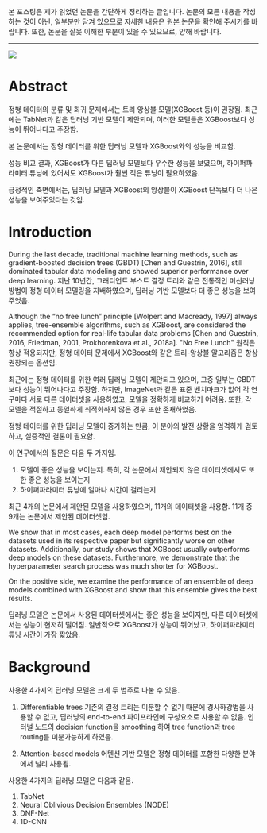 본 포스팅은 제가 읽었던 논문을 간단하게 정리하는 글입니다. 논문의 모든 내용을 작성하는 것이 아닌, 일부분만 담겨 있으므로 자세한 내용은 [원본 논문](https://paperswithcode.com/paper/tabular-data-deep-learning-is-not-all-you)을 확인해 주시기를 바랍니다. 또한, 논문을 잘못 이해한 부분이 있을 수 있으므로, 양해 바랍니다.

---

![](https://velog.velcdn.com/images/kyyle/post/afad5c8b-4636-43de-8ada-282f94bc7a65/image.png)

# Abstract 

정형 데이터의 분류 및 회귀 문제에서는 트리 앙상블 모델(XGBoost 등)이 권장됨. 최근에는 TabNet과 같은 딥러닝 기반 모델이 제안되며, 이러한 모델들은 XGBoost보다 성능이 뛰어나다고 주장함.

본 논문에서는 정형 데이터를 위한 딥러닝 모델과 XGBoost와의 성능을 비교함.

성능 비교 결과, XGBoost가 다른 딥러닝 모델보다 우수한 성능을 보였으며, 하이퍼파라미터 튜닝에 있어서도 XGBoost가 훨씬 적은 튜닝이 필요하였음.

긍정적인 측면에서는, 딥러닝 모델과 XGBoost의 앙상블이 XGBoost 단독보다 더 나은 성능을 보여주었다는 것임.

# Introduction

During the last decade, traditional machine learning methods, such as gradient-boosted decision trees (GBDT) [Chen and Guestrin, 2016], still dominated tabular data modeling and showed superior performance over deep learning.
지난 10년간, 그래디언트 부스트 결정 트리와 같은 전통적인 머신러닝 방법이 정형 데이터 모델링을 지배하였으며, 딥러닝 기반 모델보다 더 좋은 성능을 보여주었음.

Although the “no free lunch” principle [Wolpert and Macready, 1997] always applies, tree-ensemble algorithms, such as XGBoost, are considered the recommended option for real-life tabular data problems [Chen and Guestrin, 2016, Friedman, 2001, Prokhorenkova et al., 2018a].
"No Free Lunch" 원칙은 항상 적용되지만, 정형 데이터 문제에서 XGBoost와 같은 트리-앙상블 알고리즘은 항상 권장되는 옵션임.

최근에는 정형 데이터를 위한 여러 딥러닝 모델이 제안되고 있으며, 그중 일부는 GBDT보다 성능이 뛰어나다고 주장함. 하지만, ImageNet과 같은 표준 벤치마크가 없어 각 연구마다 서로 다른 데이터셋을 사용하였고, 모델을 정확하게 비교하기 어려움. 또한, 각 모델을 적절하고 동일하게 최적화하지 않은 경우 또한 존재하였음.

정형 데이터를 위한 딥러닝 모델이 증가하는 만큼, 이 분야의 발전 상황을 엄격하게 검토하고, 실증적인 결론이 필요함.

이 연구에서의 질문은 다음 두 가지임.

1. 모델이 좋은 성능을 보이는지. 특히, 각 논문에서 제안되지 않은 데이터셋에서도 또한 좋은 성능을 보이는지
2. 하이퍼파라미터 튜닝에 얼마나 시간이 걸리는지 

최근 4개의 논문에서 제안된 모델을 사용하였으며, 11개의 데이터셋을 사용함. 11개 중 9개는 논문에서 제안된 데이터셋임. 

We show that in most cases, each deep model performs best on the datasets used in its respective paper but significantly worse on other datasets. Additionally, our study shows that XGBoost usually outperforms deep models on these datasets. Furthermore, we demonstrate that the hyperparameter search process was much shorter for XGBoost.

On the positive side, we examine the performance of an ensemble of deep models combined with XGBoost and show that this ensemble gives the best results. 

딥러닝 모델은 논문에서 사용된 데이터셋에서는 좋은 성능을 보이지만, 다른 데이터셋에서는 성능이 현저히 떨어짐. 일반적으로 XGBoost가 성능이 뛰어났고, 하이퍼파라미터 튜닝 시간이 가장 짧았음.

# Background

사용한 4가지의 딥러닝 모델은 크게 두 범주로 나눌 수 있음.

1. Differentiable trees
기존의 결정 트리는 미분할 수 없기 때문에 경사하강법을 사용할 수 없고, 딥러닝의 end-to-end 파이프라인에 구성요소로 사용할 수 없음. 인터널 노드의 decision function을 smoothing 하여 tree function과 tree routing를 미분가능하게 하였음.

2. Attention-based models
어텐션 기반 모델은 정형 데이터를 포함한 다양한 분야에서 널리 사용됨.

사용한 4가지의 딥러닝 모델은 다음과 같음.  

1. TabNet
2. Neural Oblivious Decision Ensembles (NODE)
3. DNF-Net
4. 1D-CNN